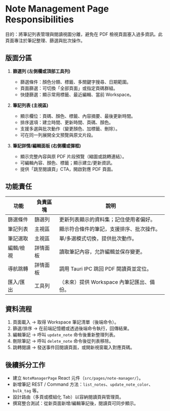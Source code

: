 # Note Management Page Responsibilities

目的：將筆記列表管理與閱讀視圖分離，避免在 PDF 檢視頁面塞入過多資訊。此頁面專注於筆記整理、篩選與批次操作。

## 版面分區

1. **篩選列 (左側欄或頂部工具列)**
   - 篩選條件：顏色分類、標籤、多關鍵字搜尋、日期範圍。
   - 頁面篩選：可切換「全部頁面」或指定頁碼群組。
   - 快捷篩選：顯示常用標籤、最近編輯、當前 Workspace。

2. **筆記列表 (主視區)**
   - 顯示欄位：頁碼、顏色、標籤、內容摘要、最後更新時間。
   - 排序選項：建立時間、更新時間、頁碼、顏色。
   - 支援多選與批次動作（變更顏色、加標籤、刪除）。
   - 可在同一列展開全文預覽與原文片段。

3. **筆記詳情/編輯面板 (右側欄或彈框)**
   - 顯示完整內容與原 PDF 片段預覽（縮圖或跳轉連結）。
   - 可編輯內容、顏色、標籤；顯示建立/更新資訊。
   - 提供「跳至閱讀頁」CTA，開啟對應 PDF 頁面。

## 功能責任

| 功能 | 負責區塊 | 說明 |
| --- | --- | --- |
| 篩選條件 | 篩選列 | 更新列表顯示的資料集；記住使用者偏好。 |
| 筆記列表 | 主視區 | 顯示符合條件的筆記，支援排序、批次操作。 |
| 筆記選取 | 主視區 | 單/多選模式切換，提供批次動作。 |
| 編輯/檢視 | 詳情面板 | 讀取筆記內容，允許編輯並保存變更。 |
| 導航跳轉 | 詳情面板 | 調用 Tauri IPC 跳回 PDF 閱讀頁並定位。 |
| 匯入/匯出 | 工具列 | （未來）提供 Workspace 內筆記匯出、備份。 |

## 資料流程

1. 頁面載入 → 取得 Workspace 筆記清單（後端命令）。
2. 篩選/排序 → 在前端記憶體或透過後端命令執行，回傳結果。
3. 編輯筆記 → 呼叫 `update_note` 命令後重新整理列表。
4. 刪除筆記 → 呼叫 `delete_note` 命令後從列表移除。
5. 跳轉閱讀 → 發送事件回閱讀頁面，或開新視窗載入對應頁碼。

## 後續拆分工作

- 建立 `NoteManagerPage` React 元件（`src/pages/note-manager/`）。
- 新增筆記 REST / Command 方法：`list_notes`、`update_note_color`、`bulk_tag` 等。
- 設計路由（多頁或模組化 Tab）以容納閱讀頁與管理頁。
- 撰寫整合測試：從新頁面新增/編輯筆記後，閱讀頁可同步顯示。
